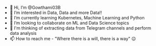 - 👋 Hi, I’m @Gowthami03B
- 👀 I’m interested in Data, Data and more Data!!
- 🌱 I’m currently learning Kubernetes, Machine Learning and Python
- 💞️ I’m looking to collaborate on ML and Data Science topics
- 💭 I'm thinking of extracting data from Telegram channels and perform data analysis
- 📫 How to reach me - "Where there is a will, there is a way" 😉

<!---
Gowthami03B/Gowthami03B is a ✨ special ✨ repository because its `README.md` (this file) appears on your GitHub profile.
You can click the Preview link to take a look at your changes.
--->
